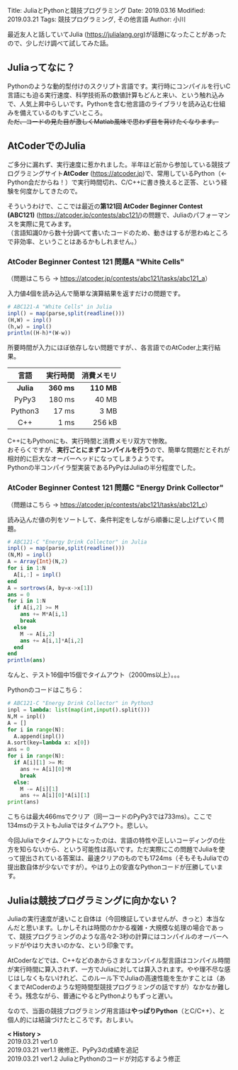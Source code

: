 Title: JuliaとPythonと競技プログラミング
Date: 2019.03.16
Modified: 2019.03.21
Tags: 競技プログラミング, その他言語
Author: 小川

最近友人と話していてJulia (<https://julialang.org>)が話題になったことがあったので、少しだけ調べて試してみた話。

## Juliaってなに？

Pythonのような動的型付けのスクリプト言語です。実行時にコンパイルを行いC言語にも迫る実行速度、科学技術系の数値計算もどんと来い、という触れ込みで、人気上昇中らしいです。Pythonを含む他言語のライブラリを読み込む仕組みを備えているのもすごいところ。  
<s>ただ、コードの見た目が激しくMatlab風味で思わず目を背けたくなります。</s>

## AtCoderでのJulia

ご多分に漏れず、実行速度に惹かれました。半年ほど前から参加している競技プログラミングサイト**AtCoder** (<https://atcoder.jp>)で、常用しているPython（← Python会だからね！）で実行時間切れ、C/C++に書き換えると正答、という経験を何度かしてきたので。

そういうわけで、ここでは最近の**第121回 AtCoder Beginner Contest (ABC121)** (<https://atcoder.jp/contests/abc121/>)の問題で、Juliaのパフォーマンスを実際に見てみます。  
（言語知識0から数十分調べて書いたコードのため、動きはするが思わぬところで非効率、ということはあるかもしれません。）

### AtCoder Beginner Contest 121 問題A "White Cells"

（問題はこちら → <https://atcoder.jp/contests/abc121/tasks/abc121_a>）

入力値4個を読み込んで簡単な演算結果を返すだけの問題です。

```julia
# ABC121-A "White Cells" in Julia
inpl() = map(parse,split(readline()))
(H,W) = inpl()
(h,w) = inpl()
println((H-h)*(W-w))
```

所要時間が入力にほぼ依存しない問題ですが、、各言語でのAtCoder上実行結果。

|   言語    |   実行時間 | 消費メモリ |
| :-------: | ---------: | ---------: |
| **Julia** | **360 ms** | **110 MB** |
|   PyPy3   |     180 ms |      40 MB |
|  Python3  |      17 ms |       3 MB |
|    C++    |       1 ms |     256 kB |

C++にもPythonにも、実行時間と消費メモリ双方で惨敗。   
おそらくですが、**実行ごとにまずコンパイルを行う**ので、簡単な問題だとそれが相対的に巨大なオーバーヘッドになってしまうようです。  
Pythonの半コンパイラ型実装であるPyPyはJuliaの半分程度でした。

<!---

### AtCoder Beginner Contest 121-B

問題はこちら → <https://atcoder.jp/contests/abc121/tasks/abc121_b>

```julia
# ABC121-B by Julia
inpl() = map(parse,split(readline()))
(N,M,C) = inpl()
B = input()
A = Array{Int}(N,M)
for n=1:N
	A[n,:] = inpl()
end
ans = 0
D = A*B+C
for d in D
  if d > 0
  	ans+=1
  end
end
println(ans)
```

--->

### AtCoder Beginner Contest 121 問題C "Energy Drink Collector"

（問題はこちら → <https://atcoder.jp/contests/abc121/tasks/abc121_c>）

読み込んだ値の列をソートして、条件判定をしながら順番に足し上げていく問題。

```julia
# ABC121-C "Energy Drink Collector" in Julia
inpl() = map(parse,split(readline()))
(N,M) = inpl()
A = Array{Int}(N,2)
for i in 1:N
  A[i,:] = inpl()
end
A = sortrows(A, by=x->x[1])
ans = 0
for i in 1:N
  if A[i,2] >= M
    ans += M*A[i,1]
    break
  else
    M -= A[i,2]
    ans += A[i,1]*A[i,2]
  end
end
println(ans)
```

なんと、テスト16個中15個でタイムアウト（2000ms以上）。。。

Pythonのコードはこちら：

```python
# ABC121-C "Energy Drink Collector" in Python3
inpl = lambda: list(map(int,input().split()))
N,M = inpl()
A = []
for i in range(N):
  A.append(inpl())
A.sort(key=lambda x: x[0])
ans = 0
for i in range(N):
  if A[i][1] >= M:
    ans += A[i][0]*M
    break
  else:
    M -= A[i][1]
    ans += A[i][0]*A[i][1]
print(ans)
```

こちらは最大466msでクリア（同一コードのPyPy3では733ms）。ここで134msのテストもJuliaではタイムアウト。悲しい。

今回Juliaでタイムアウトになったのは、言語の特性や正しいコーディングの仕方を知らないから、という可能性は高いです。ただ実際にこの問題でJuliaを使って提出されている答案は、最速クリアのものでも1724ms（そもそもJuliaでの提出数自体が少ないですが）。やはり上の安直なPythonコードが圧勝しています。

## Juliaは競技プログラミングに向かない？

Juliaの実行速度が速いこと自体は（今回検証していませんが、きっと）本当なんだと思います。しかしそれは時間のかかる複雑・大規模な処理の場合であって、競技プログラミングのような高々2-3秒の計算にはコンパイルのオーバーヘッドがやはり大きいのかな、という印象です。  

AtCoderなどでは、C++などのあからさまなコンパイル型言語はコンパイル時間が実行時間に算入されず、一方でJuliaに対しては算入されます。やや理不尽な感じはしなくもないけれど、このルール下でJuliaの高速性能を生かすことは（あくまでAtCoderのような短時間型競技プログラミングの話ですが）なかなか難しそう。残念ながら、普通にやるとPythonよりもずっと遅い。  

なので、当面の競技プログラミング用言語は**やっぱりPython**（とC/C++）、と個人的には結論づけたところです。おしまい。

**< History >**  
2019.03.21 ver1.0  
2019.03.21 ver1.1 微修正、PyPy3の成績を追記  
2019.03.21 ver1.2 JuliaとPythonのコードが対応するよう修正

